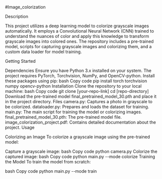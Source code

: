 #Image_colorization

Description

This project utilizes a deep learning model to colorize grayscale images automatically. It employs a Convolutional Neural Network (CNN) trained to understand the nuances of color and apply this knowledge to transform grayscale images into colored ones. The repository includes a pre-trained model, scripts for capturing grayscale images and colorizing them, and a custom data loader for model training.

Getting Started

Dependencies
Ensure you have Python 3.x installed on your system.
The project requires PyTorch, Torchvision, NumPy, and OpenCV-python. Install these packages using pip:
bash
Copy code
pip install torch torchvision numpy opencv-python
Installation
Clone the repository to your local machine:
bash
Copy code
git clone [your-repo-link]
cd [repo-directory]
Download the pre-trained model final_pretrained_model_30.pth and place it in the project directory.
Files
camera.py: Captures a photo in grayscale to be colorized.
dataloader.py: Prepares and loads the dataset for training.
main.py: The main script for training the model or colorizing images.
final_pretrained_model_30.pth: The pre-trained model file.
image_colorization_project.pdf: Contains detailed documentation about the project.
Usage

Colorizing an Image
To colorize a grayscale image using the pre-trained model:

Capture a grayscale image:
bash
Copy code
python camera.py
Colorize the captured image:
bash
Copy code
python main.py --mode colorize
Training the Model
To train the model from scratch:

bash
Copy code
python main.py --mode train
